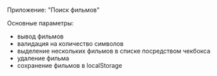 Приложение: "Поиск фильмов"

Основные параметры:
- вывод фильмов
- валидация на количество символов 
- выделение нескольких фильмов в списке посредством чекбокса 
- удаление фильма
- сохранение фильмов в localStorage
